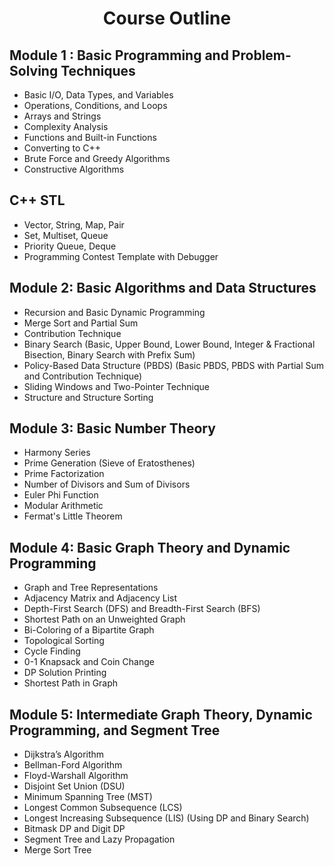 <h1 align="center">Course Outline</h1>

<h2> Module 1 : Basic Programming and Problem-Solving Techniques</h2>

- Basic I/O, Data Types, and Variables
- Operations, Conditions, and Loops
- Arrays and Strings
- Complexity Analysis
- Functions and Built-in Functions
- Converting to C++
- Brute Force and Greedy Algorithms
- Constructive Algorithms

<h2>C++ STL</h2>

- Vector, String, Map, Pair
- Set, Multiset, Queue
- Priority Queue, Deque
- Programming Contest Template with Debugger

<h2>Module 2: Basic Algorithms and Data Structures</h2>

- Recursion and Basic Dynamic Programming
- Merge Sort and Partial Sum
- Contribution Technique
- Binary Search (Basic, Upper Bound, Lower Bound, Integer & Fractional Bisection, Binary Search with Prefix Sum)
- Policy-Based Data Structure (PBDS) (Basic PBDS, PBDS with Partial Sum and Contribution Technique)
- Sliding Windows and Two-Pointer Technique
- Structure and Structure Sorting

<h2>Module 3: Basic Number Theory</h2>

- Harmony Series
- Prime Generation (Sieve of Eratosthenes)
- Prime Factorization
- Number of Divisors and Sum of Divisors
- Euler Phi Function
- Modular Arithmetic
- Fermat's Little Theorem

<h2>Module 4: Basic Graph Theory and Dynamic Programming</h2>

- Graph and Tree Representations
- Adjacency Matrix and Adjacency List
- Depth-First Search (DFS) and Breadth-First Search (BFS)
- Shortest Path on an Unweighted Graph
- Bi-Coloring of a Bipartite Graph
- Topological Sorting
- Cycle Finding
- 0-1 Knapsack and Coin Change
- DP Solution Printing
- Shortest Path in Graph

<h2>Module 5: Intermediate Graph Theory, Dynamic Programming, and Segment Tree
</h2>

- Dijkstra’s Algorithm
- Bellman-Ford Algorithm
- Floyd-Warshall Algorithm
- Disjoint Set Union (DSU)
- Minimum Spanning Tree (MST)
- Longest Common Subsequence (LCS)
- Longest Increasing Subsequence (LIS) (Using DP and Binary Search)
- Bitmask DP and Digit DP
- Segment Tree and Lazy Propagation
- Merge Sort Tree